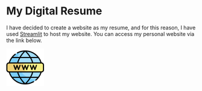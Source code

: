 # My Digital Resume
I have decided to create a website as my resume, and for this reason, I have used [Streamlit](https://streamlit.io/) to host my website. You can access my personal website via the link below.


[<img src="https://github.com/ShayanDarabi/digital-resume/blob/main/world-wide-web.png" alt="my digital resume" width="100" height="100">](https://mydigitalresume.streamlit.app/)

